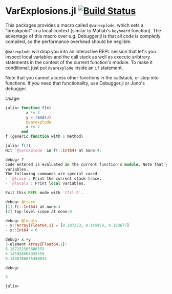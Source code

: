 # VarExplosions.jl [![Build Status](https://travis-ci.org/JuliaDebug/VarExplosions.jl.svg?branch=master)](https://travis-ci.org/JuliaDebug/VarExplosions.jl)

This packages provides a macro called `@varexplode`, which sets a "breakpoint" in a local context
(similar to Matlab's `keyboard` function). The advantage of this macro over e.g. Debugger.jl is that
all code is completly compiled, so the performance overhead should be neglible.

`@varexplode` will drop you into an interactive REPL session that let's you inspect local variables
and the call stack as well as execute aribtrary statements in the context of the current function's module.
To make it conditional, just put `@varexplode` inside an `if` statement.

Note that you cannot access other functions in the callstack, or step into functions. If you need that
functionality, use Debugger.jl or Juno's debugger.

Usage:
```julia
julia> function f(x)
         x *= 2
         y = rand(3)
         @varexplode
         x += 2
       end
f (generic function with 1 method)

julia> f(3)
Hit `@varexplode` in f(::Int64) at none:4:

debug> ?
Code entered is evaluated in the current function's module. Note that you cannot change local
variables.
The following commands are special cased:
- `@trace`: Print the current stack trace.
- `@locals`: Print local variables.

Exit this REPL mode with `Ctrl-D`.

debug> @trace
[1] f(::Int64) at none:4
[2] top-level scope at none:0

debug> @locals
- y::Array{Float64,1} = [0.187253, 0.145958, 0.183677]
- x::Int64 = 6

debug> x.+y
3-element Array{Float64,1}:
6.187252565686353
6.145958004935359
6.1836766675450034

debug>

8

julia>
```
